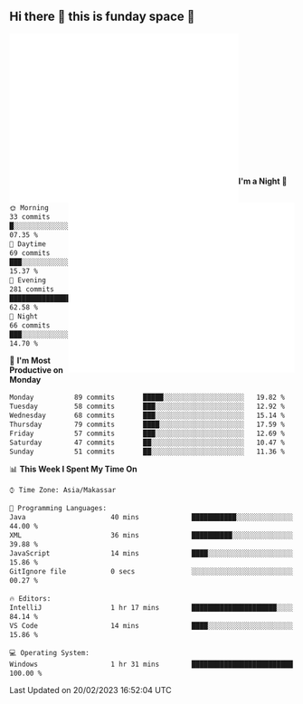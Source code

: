 ## Hi there 👋 this is funday space 🚀

<!-- <img src="https://raw.githubusercontent.com/fhasnur/fhasnur/master/src/header_.png?token=ATQS65TR7ETTG5RLJUDIDBLBN34HE"> -->

<!-- - 🚀 I'm a **website enthusiast** and enjoyed developing websites using **javascript**
- 🌱 Currently learning about **back-end web development** and everything 😅
- ⚡ Fun fact: like to learn new things, especially about **technologies**
- ❤️ I love designing and implementing it to **visual design** and **website platform** -->

 
<!-- ### Tech Stack and Tools 

![HTML5](https://img.shields.io/badge/-HTML5-%23E44D27?style=flat-square&logo=html5&logoColor=ffffff)
![CSS3](https://img.shields.io/badge/-CSS3-%231572B6?style=flat-square&logo=css3)
![JavaScript](https://img.shields.io/badge/-JavaScript-%23F7DF1C?style=flat-square&logo=javascript&logoColor=000000&labelColor=%23F7DF1C&color=%23FFCE5A)
![Nodejs](https://img.shields.io/badge/-Nodejs-339933?style=flat-square&logo=Node.js&logoColor=ffffff)
![Bootstrap](https://img.shields.io/badge/-Bootstrap-563D7C?style=flat-square&logo=Bootstrap&logoColor=ffffff)
![React](https://img.shields.io/badge/-React-61DAFB?style=flat-square&logo=react&logoColor=000000)
![Python](http://img.shields.io/badge/-Python-3776AB?style=flat-square&logo=python&logoColor=ffffff)
![Jupyter](https://img.shields.io/badge/-Jupyter-%23F05040?style=flat-square&logo=jupyter&logoColor=ffffff)
![VS Code](http://img.shields.io/badge/-VS%20Code-007ACC?style=flat-square&logo=visual-studio-code&logoColor=ffffff)
![Git](https://img.shields.io/badge/-Git-%23F05032?style=flat-square&logo=git&logoColor=%23ffffff)
![Firebase](https://img.shields.io/badge/-Firebase-FFCA28?style=flat-square&logo=firebase&logoColor=000000) -->

<!-- ### Github Statistics
<p align=left>
  <img width="47%" src="https://github-readme-stats.vercel.app/api?username=fhasnur&show_icons=true&hide_border=true&theme=algolia" />
  <img width="47%" src="https://github-readme-streak-stats.herokuapp.com/?user=fhasnur&hide_border=true&theme=algolia" />
</p> -->


<img align="left" width="405" alt="🌞" src="https://raw.githubusercontent.com/fhasnur/fhasnur/master/general.svg?token=ATQS65TR7ETTG5RLJUDIDBLBN34HE">
<img align="right" width="400" alt="🌞" src="https://raw.githubusercontent.com/fhasnur/fhasnur/master/statistics.svg?token=ATQS65TR7ETTG5RLJUDIDBLBN34HE">

<br><br><br><br><br><br><br><br><br><br><br><br><br><br>

<!--START_SECTION:waka-->
**I'm a Night 🦉** 

```text
🌞 Morning       33 commits       █░░░░░░░░░░░░░░░░░░░░░░░░   07.35 % 
🌆 Daytime       69 commits       ███░░░░░░░░░░░░░░░░░░░░░░   15.37 % 
🌃 Evening      281 commits       ███████████████░░░░░░░░░░   62.58 % 
🌙 Night         66 commits       ███░░░░░░░░░░░░░░░░░░░░░░   14.70 % 

```
📅 **I'm Most Productive on Monday** 

```text
Monday          89 commits       █████░░░░░░░░░░░░░░░░░░░░   19.82 % 
Tuesday         58 commits       ███░░░░░░░░░░░░░░░░░░░░░░   12.92 % 
Wednesday       68 commits       ███░░░░░░░░░░░░░░░░░░░░░░   15.14 % 
Thursday        79 commits       ████░░░░░░░░░░░░░░░░░░░░░   17.59 % 
Friday          57 commits       ███░░░░░░░░░░░░░░░░░░░░░░   12.69 % 
Saturday        47 commits       ██░░░░░░░░░░░░░░░░░░░░░░░   10.47 % 
Sunday          51 commits       ██░░░░░░░░░░░░░░░░░░░░░░░   11.36 % 

```


📊 **This Week I Spent My Time On** 

```text
⌚︎ Time Zone: Asia/Makassar

💬 Programming Languages: 
Java                     40 mins             ███████████░░░░░░░░░░░░░░   44.00 % 
XML                      36 mins             ██████████░░░░░░░░░░░░░░░   39.88 % 
JavaScript               14 mins             ████░░░░░░░░░░░░░░░░░░░░░   15.86 % 
GitIgnore file           0 secs              ░░░░░░░░░░░░░░░░░░░░░░░░░   00.27 % 

🔥 Editors: 
IntelliJ                 1 hr 17 mins        █████████████████████░░░░   84.14 % 
VS Code                  14 mins             ████░░░░░░░░░░░░░░░░░░░░░   15.86 % 

💻 Operating System: 
Windows                  1 hr 31 mins        █████████████████████████   100.00 % 

```


 Last Updated on 20/02/2023 16:52:04 UTC
<!--END_SECTION:waka-->

<!-- ### Reach Me on

[![Linkedin Badge](https://img.shields.io/badge/-LinkedIn-0077B5?style=flat-square&logo=Linkedin&logoColor=white&link=https://www.linkedin.com/in/fandi-meylwan-hasnur-013495185//)](https://www.linkedin.com/in/fhasnur/)
[![Instagram Badge](https://img.shields.io/badge/-Instagram-purple?style=flat-square&logo=instagram&logoColor=white&link=https://www.instagram.com/fhasnur_/)](https://www.instagram.com/fandihasnur/)
[![Twitter Badge](https://img.shields.io/badge/-Twitter-1DA1F2?style=flat-square&logo=twitter&logoColor=white&link=https://twitter.com/fhasnur_/)](https://twitter.com/fhasnur_/)
[![Stackoverflow Badge](https://img.shields.io/badge/-Stack_Overflow-orange?style=flat-square&logo=stackoverflow&logoColor=white&link=https://stackoverflow.com/users/13453481/fandi-hasnur)](https://stackoverflow.com/users/13453481/fandi-hasnur/) -->
